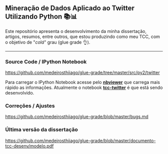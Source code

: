 ## Mineração de Dados Aplicado ao Twitter Utilizando Python :books::bar_chart:

Este repositório apresenta o desenvolvimento da minha dissertação, artigos, resumos, entre outros, que estou produzindo
como meu TCC, com o objetivo de "_colá_" grau (glue grade :ok_hand:).

* * *

### Source Code / IPython Notebook

https://github.com/medeirosthiiago/glue-grade/tree/master/src/py2/twitter

Para carregar o IPython Notebook acesse pelo [__nbviewer__](http://nbviewer.jupyter.org/github/medeirosthiiago/glue-grade/tree/master/src/twitter/) que carrega mais rápido as informações.
Atualmente o notebook [__tcc-twitter__](http://nbviewer.jupyter.org/github/medeirosthiiago/glue-grade/blob/master/src/twitter/notebooks/tcc-twitter.ipynb) é que está sendo desenvolvido.


### Correções / Ajustes

https://github.com/medeirosthiiago/glue-grade/blob/master/bugs.md


### Última versão da dissertação

https://github.com/medeirosthiiago/glue-grade/blob/master/documento-tcc-desenv/modelo.pdf
